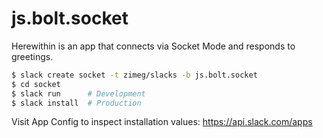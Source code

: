 # js.bolt.socket

Herewithin is an app that connects via Socket Mode and responds to greetings.

```sh
$ slack create socket -t zimeg/slacks -b js.bolt.socket
$ cd socket
$ slack run      # Development
$ slack install  # Production
```

Visit App Config to inspect installation values: https://api.slack.com/apps
